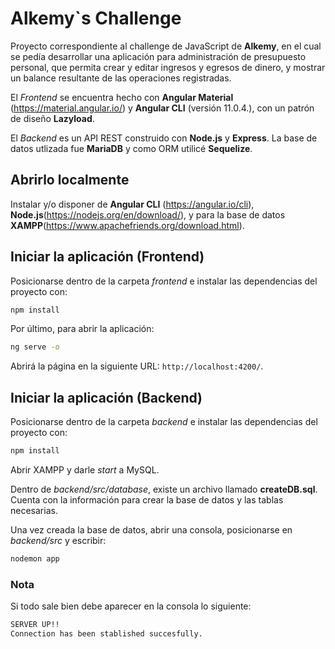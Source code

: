 # Alkemy`s Challenge

Proyecto correspondiente al challenge de JavaScript de **Alkemy**, en el cual se pedía desarrollar una aplicación para administración de presupuesto personal, que permita crear y editar ingresos y egresos de dinero, y mostrar un balance resultante de las
operaciones registradas.

El _Frontend_ se encuentra hecho con **Angular Material** (https://material.angular.io/) y **Angular CLI** (versión 11.0.4.), con un patrón de diseño **Lazyload**.

El _Backend_ es un API REST construido con **Node.js** y **Express**. La base de datos utlizada fue **MariaDB** y como ORM utilicé **Sequelize**.

## Abrirlo localmente

Instalar y/o disponer de **Angular CLI** (https://angular.io/cli), **Node.js**(https://nodejs.org/en/download/), y para la base de datos **XAMPP**(https://www.apachefriends.org/download.html).

## Iniciar la aplicación (Frontend)

Posicionarse dentro de la carpeta _frontend_ e instalar las dependencias del proyecto con:

```bash
npm install
```

Por último, para abrir la aplicación:

```bash
ng serve -o
```

Abrirá la página en la siguiente URL: `http://localhost:4200/`.

## Iniciar la aplicación (Backend)

Posicionarse dentro de la carpeta _backend_ e instalar las dependencias del proyecto con:

```bash
npm install
```

Abrir XAMPP y darle _start_ a MySQL.

Dentro de _backend/src/database_, existe un archivo llamado **createDB.sql**. Cuenta con la información para crear la base de datos y las tablas necesarias.

Una vez creada la base de datos, abrir una consola, posicionarse en _backend/src_ y escribir:

```bash
nodemon app
```

### Nota

Si todo sale bien debe aparecer en la consola lo siguiente:

```bash
SERVER UP!!
Connection has been stablished succesfully.
```
